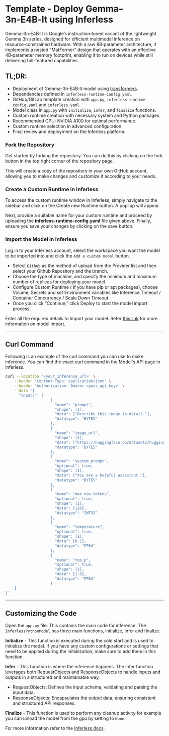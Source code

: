 # Template - Deploy Gemma–3n‑E4B‑It using Inferless 
Gemma–3n‑E4B‑It is Google’s instruction‑tuned variant of the lightweight Gemma 3n series, designed for efficient multimodal inference on resource‑constrained hardware. With a raw 8B‑parameter architecture, it implements a nested “MatFormer” design that operates with an effective 4B‑parameter memory footprint, enabling it to run on devices while still delivering full-featured capabilities.


## TL;DR:
- Deployment of Gemma–3n‑E4B‑It model using [transformers](https://github.com/huggingface/transformers).
- Dependencies defined in `inferless-runtime-config.yaml`.
- GitHub/GitLab template creation with `app.py`, `inferless-runtime-config.yaml` and `inferless.yaml`.
- Model class in `app.py` with `initialize`, `infer`, and `finalize` functions.
- Custom runtime creation with necessary system and Python packages.
- Recommended GPU: NVIDIA A100 for optimal performance.
- Custom runtime selection in advanced configuration.
- Final review and deployment on the Inferless platform.

### Fork the Repository
Get started by forking the repository. You can do this by clicking on the fork button in the top right corner of the repository page.

This will create a copy of the repository in your own GitHub account, allowing you to make changes and customize it according to your needs.

### Create a Custom Runtime in Inferless
To access the custom runtime window in Inferless, simply navigate to the sidebar and click on the Create new Runtime button. A pop-up will appear.

Next, provide a suitable name for your custom runtime and proceed by uploading the **inferless-runtime-config.yaml** file given above. Finally, ensure you save your changes by clicking on the save button.

### Import the Model in Inferless
Log in to your inferless account, select the workspace you want the model to be imported into and click the `Add a custom model` button.

- Select `Github` as the method of upload from the Provider list and then select your Github Repository and the branch.
- Choose the type of machine, and specify the minimum and maximum number of replicas for deploying your model.
- Configure Custom Runtime ( If you have pip or apt packages), choose Volume, Secrets and set Environment variables like Inference Timeout / Container Concurrency / Scale Down Timeout
- Once you click “Continue,” click Deploy to start the model import process.

Enter all the required details to Import your model. Refer [this link](https://docs.inferless.com/integrations/git-custom-code/git--custom-code) for more information on model import.

---
## Curl Command
Following is an example of the curl command you can use to make inference. You can find the exact curl command in the Model's API page in Inferless.
```bash
curl --location '<your_inference_url>' \
    --header 'Content-Type: application/json' \
    --header 'Authorization: Bearer <your_api_key>' \
    --data '{
      "inputs": [
                    {
                      "name": "prompt",
                      "shape": [1],
                      "data": ["Describe this image in detail."],
                      "datatype": "BYTES"
                    },
                    {
                      "name": "image_url",
                      "shape": [1],
                      "data": ["https://huggingface.co/datasets/huggingface/documentation-images/resolve/main/bee.jpg"],
                      "datatype": "BYTES"
                    },
                    {
                      "name": "system_prompt",
                      "optional": true,
                      "shape": [1],
                      "data": ["You are a helpful assistant."],
                      "datatype": "BYTES"
                    },
                    {
                      "name": "max_new_tokens",
                      "optional": true,
                      "shape": [1],
                      "data": [128],
                      "datatype": "INT32"
                    },
                    {
                      "name": "temperature",
                      "optional": true,
                      "shape": [1],
                      "data": [0.1],
                      "datatype": "FP64"
                    },
                    {
                      "name": "top_p",
                      "optional": true,
                      "shape": [1],
                      "data": [1.0],
                      "datatype": "FP64"
                    }
    ]
}'
```

---
## Customizing the Code
Open the `app.py` file. This contains the main code for inference. The `InferlessPythonModel` has three main functions, initialize, infer and finalize.

**Initialize** -  This function is executed during the cold start and is used to initialize the model. If you have any custom configurations or settings that need to be applied during the initialization, make sure to add them in this function.

**Infer** - This function is where the inference happens. The infer function leverages both RequestObjects and ResponseObjects to handle inputs and outputs in a structured and maintainable way.
- RequestObjects: Defines the input schema, validating and parsing the input data.
- ResponseObjects: Encapsulates the output data, ensuring consistent and structured API responses.

**Finalize** - This function is used to perform any cleanup activity for example you can unload the model from the gpu by setting to `None`.

For more information refer to the [Inferless docs](https://docs.inferless.com/).
